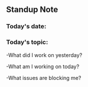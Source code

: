 ## Standup Note


### Today's date:


### Today's topic:


-What did I work on yesterday?


-What am I working on today?


-What issues are blocking me?

